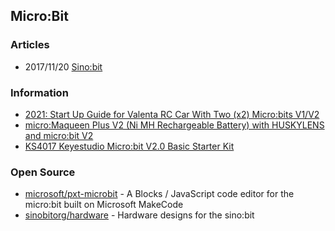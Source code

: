 ## Micro:Bit


### Articles
- 2017/11/20 [Sino:bit](https://medium.com/dark-mountain/sino-bit-3691a7decf68)


### Information
- [2021: Start Up Guide for Valenta RC Car With Two (x2) Micro:bits V1/V2](https://www.instructables.com/Start-Up-Guide-2021-for-Valenta-RC-Car-With-X2-Mic/)
- [micro:Maqueen Plus V2 (Ni MH Rechargeable Battery) with HUSKYLENS and micro:bit V2](https://www.dfrobot.com/product-2030.html)
- [KS4017 Keyestudio Micro:bit V2.0 Basic Starter Kit](https://wiki.keyestudio.com/KS4017_Keyestudio_Micro:bit_V2.0_Basic_Starter_Kit)



### Open Source
- [microsoft/pxt-microbit](https://github.com/microsoft/pxt-microbit) - A Blocks / JavaScript code editor for the micro:bit built on Microsoft MakeCode
- [sinobitorg/hardware](https://github.com/sinobitorg/hardware) - Hardware designs for the sino:bit

